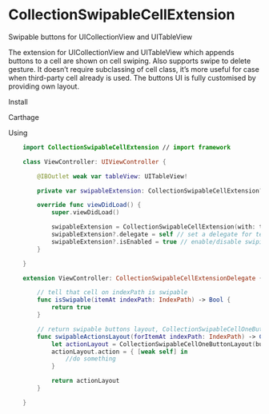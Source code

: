 # CollectionSwipableCellExtension
Swipable buttons for UICollectionView and UITableView

The extension for UICollectionView and UITableView which appends buttons to a cell are shown on cell swiping. Also supports swipe to delete gesture.
It doesn’t require subclassing of cell class, it’s more useful for case when third-party cell already is used.
The buttons UI is fully customised by providing own layout.

Install

Carthage

Using

```swift
    import CollectionSwipableCellExtension // import framework

    class ViewController: UIViewController {

        @IBOutlet weak var tableView: UITableView!

        private var swipableExtension: CollectionSwipableCellExtension? // make a strong reference

        override func viewDidLoad() {
            super.viewDidLoad()

            swipableExtension = CollectionSwipableCellExtension(with: tableView) // initialize with UITableView or UICollectionView
            swipableExtension?.delegate = self // set a delegate for telling whoch cells are swipable and set layout
            swipableExtension?.isEnabled = true // enable/disable swiping functionality for all cells
        }

    }

    extension ViewController: CollectionSwipableCellExtensionDelegate {

        // tell that cell on indexPath is swipable
        func isSwipable(itemAt indexPath: IndexPath) -> Bool {
            return true
        }

        // return swipable buttons layout, CollectionSwipableCellOneButtonLayout is default sample layout, you can make yourself
        func swipableActionsLayout(forItemAt indexPath: IndexPath) -> CollectionSwipableCellLayout? {
            let actionLayout = CollectionSwipableCellOneButtonLayout(buttonWidth: 100, insets: .zero, direction: .leftToRight)
            actionLayout.action = { [weak self] in
                //do something
            }

            return actionLayout
        }

    }
```
